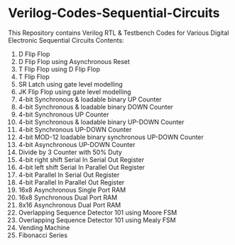 # Verilog-Codes-Sequential-Circuits
This Repository contains Verilog RTL &amp; Testbench Codes for Various Digital Electronic Sequential Circuits
Contents:
1.  D Flip Flop
2.  D Flip Flop using Asynchronous Reset
2.  T Flip Flop using D Flip Flop
3.  T Flip Flop          
4.  SR Latch using gate level modelling
5.  JK Flip Flop using gate level modelling        
6.  4-bit Synchronous & loadable binary UP Counter
7.  4-bit Synchronous & loadable binary DOWN Counter   
8.  4-bit Synchronous UP Counter                   
9.  4-bit Synchronous & loadable binary UP-DOWN Counter
10. 4-bit Synchronous UP-DOWN Counter    
11. 4-bit MOD-12 loadable binary synchronous UP-DOWN Counter  
12. 4-bit Asynchronous UP-DOWN Counter  
13. Divide by 3 Counter with 50% Duty  
14. 4-bit right shift Serial In Serial Out Register  
15. 4-bit left shift Serial In Parallel Out Register    
16. 4-bit Parallel In Serial Out Register
17. 4-bit Parallel In Parallel Out Register             
18. 16x8 Asynchronous Single Port RAM     
19. 16x8 Synchronous Dual Port RAM              
20. 8x16 Asynchronous Dual Port RAM 
21. Overlapping Sequence Detector 101 using Moore FSM    
22. Overlapping Sequence Detector 101 using Mealy FSM
23. Vending Machine   
24. Fibonacci Series                
                       
